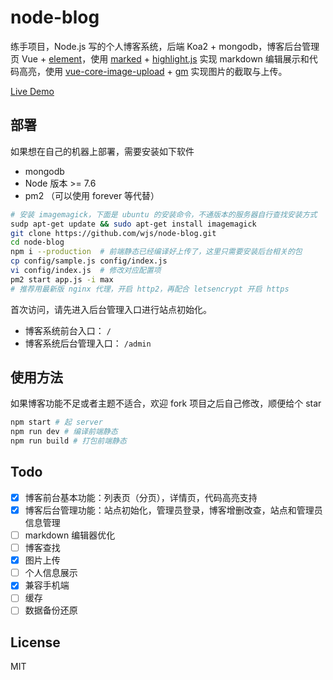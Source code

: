 # node-blog

练手项目，Node.js 写的个人博客系统，后端 Koa2 + mongodb，博客后台管理页 Vue + [element](https://github.com/ElemeFE/element)，使用 [marked](https://github.com/chjj/marked) + [highlight.js](https://github.com/isagalaev/highlight.js) 实现 markdown 编辑展示和代码高亮，使用 [vue-core-image-upload](https://github.com/Vanthink-UED/vue-core-image-upload) + [gm](https://github.com/aheckmann/gm) 实现图片的截取与上传。

[Live Demo](https://wjs92.cf)

## 部署

如果想在自己的机器上部署，需要安装如下软件

- mongodb
- Node 版本 >= 7.6
- pm2 （可以使用 forever 等代替）

```bash
# 安装 imagemagick，下面是 ubuntu 的安装命令，不通版本的服务器自行查找安装方式
sudp apt-get update && sudo apt-get install imagemagick
git clone https://github.com/wjs/node-blog.git
cd node-blog
npm i --production  # 前端静态已经编译好上传了，这里只需要安装后台相关的包
cp config/sample.js config/index.js
vi config/index.js  # 修改对应配置项
pm2 start app.js -i max
# 推荐用最新版 nginx 代理，开启 http2，再配合 letsencrypt 开启 https
```

首次访问，请先进入后台管理入口进行站点初始化。

- 博客系统前台入口： `/`
- 博客系统后台管理入口： `/admin`

## 使用方法

如果博客功能不足或者主题不适合，欢迎 fork 项目之后自己修改，顺便给个 star

```bash
npm start # 起 server
npm run dev # 编译前端静态
npm run build # 打包前端静态
```

## Todo

- [x] 博客前台基本功能：列表页（分页），详情页，代码高亮支持
- [x] 博客后台管理功能：站点初始化，管理员登录，博客增删改查，站点和管理员信息管理
- [ ] markdown 编辑器优化
- [ ] 博客查找
- [x] 图片上传
- [ ] 个人信息展示
- [x] 兼容手机端
- [ ] 缓存
- [ ] 数据备份还原

## License

MIT